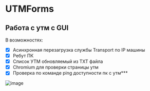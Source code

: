 # UTMForms
## Работа с утм с GUI
В возможностях:
- [x] Асинхронная перезагрузка службы Transport по IP машины
- [x] Ребут ПК
- [x] Список УТМ обновляемый из TXT файла
- [x] Chromium для проверки страницы утм
- [x] Проверка по команде ping доступности пк с утм***

![image](https://user-images.githubusercontent.com/24318453/169697283-ee26dfd9-7ef9-43de-8c25-4d2fb17aa70c.png)
